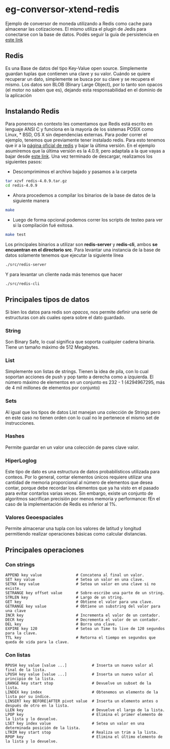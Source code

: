 # eg-conversor-xtend-redis
Ejemplo de conversor de moneda utilizando a Redis como cache para almacenar las cotizaciones. El mismo utiliza el plugin de Jedis para conectarse con la base de datos. Podés seguir la guía de persistencia en [este link](https://docs.google.com/document/d/1eTmmFrADzvp2H9Vg88_ChqRc61U0tNx-FXntkmzmvlE/edit?usp=sharing)

## Redis
Es una Base de datos del tipo Key-Value open source. Simplemente guardan tuplas que contienen una clave y su valor. Cuándo se quiere recuperar un dato, simplemente se busca por su clave y se recupera el mismo. Los datos son BLOB (Binary Large Object), por lo tanto son opacos (el motor no saben que es), dejando esta responsabilidad en el dominio de la aplicación

## Instalando Redis
Para ponernos en contexto les comentamos que Redis está escrito en lenguaje ANSI C y funciona en la mayoría de los sistemas POSIX como Linux, * BSD, OS X sin dependencias externas. Para poder correr el ejemplo, tenemos que previamente tener instalado redis. Para esto tenemos que ir a la [página oficial de redis](https://redis.io/) y bajar la última versión. En el ejemplo asumiremos que la última versión es la 4.0.9, pero adaptala a la que vayas a bajar desde [este link](http://download.redis.io/releases/redis-4.0.9.tar.gz).
Una vez terminado de descargar, realizamos los siguientes pasos:
- Descomprimimos el archivo bajado y pasamos a la carpeta

```bash
tar xzvf redis-4.0.9.tar.gz
cd redis-4.0.9
```

- Ahora procedemos a compilar los binarios de la base de datos de la siguiente manera

```bash
make
```
- Luego de forma opcional podemos correr los scripts de testeo para ver si la compilación fué exitosa. 

```bash
make test
```

Los principales binarios a utilizar son **redis-server** y **redis-cli**, ambos **se encuentran en el directorio src**. Para levantar una instancia de la base de datos solamente tenemos que ejecutar la siguiente línea

```bash
./src/redis-server
```

Y para levantar un cliente nada más tenemos que hacer 

```bash
./src/redis-cli
```

## Principales tipos de datos

Si bien los datos para redis son *opacos*, nos permite definir una serie de estructuras con als cuales opera sobre el dato guardado. 

### String
Son Binary Safe, lo cual significa que soporta cualquier cadena binaria. Tiene un tamaño máximo de 512 Megabytes.

### List
Simplemente son listas de strings. Tienen la idea de pila, con lo cual soportan acciones de push y pop tanto a derecha como a izquierda. El número máximo de elementos en un conjunto es 232 - 1 (4294967295, más de 4 mil millones de elementos por conjunto)

### Sets
Al igual que los tipos de datos List manejan una colección de Strings pero en este caso no tienen orden con lo cual no le pertenece el mismo set de instrucciones.

### Hashes
Permite guardar en un valor una colección de pares clave valor.

### HiperLoglog
Este tipo de dato es una estructura de datos probabilísticos utilizada para conteos. Por lo general, contar elementos únicos requiere utilizar una cantidad de memoria proporcional al número de elementos que desea contar, porque debe recordar los elementos que ya ha visto en el pasado para evitar contarlos varias veces. Sin embargo, existe un conjunto de algoritmos sacrifican precisión por menos memoria y performance: fEn el caso de la implementación de Redis es inferior al 1%.

### Valores Geoespaciales
Permite almacenar una tupla con los valores de latitud y longitud permitiendo realizar operaciones básicas como calcular distancias. 

## Principales operaciones

### Con strings

```
APPEND key value               # Concatena al final un valor.
SET key value                  # Setea un valor en una clave.
SETNX key value                # Setea un valor en una clave si no existe.
SETRANGE key offset value      # Sobre-escribe una parte de un string.
STRLEN key                     # Largo de un string.
GET key                        # Obtiene el valor para una clave.
GETRANGE key value             # Obtiene un substring del valor para una clave
INCR key                       # Incrementa el valor de un contador.
DECR key                       # Decrementa el valor de un contador.
DEL key                        # Borra una clave.
EXPIRE key 120                 # Setea un Time to live de 120 segundos para la clave.
TTL key                        # Retorna el tiempo en segundos que queda de vida para la clave.
```

### Con listas

```
RPUSH key value [value ...]           # Inserta un nuevo valor al final de la lista.
LPUSH key value [value ...]           # Inserta un nuevo valor al principio de la lista.
LRANGE key start stop                 # Devuelve un subset de la lista.
LINDEX key index                      # Obtenemos un elemento de la lista por su índice.
LINSERT key BEFORE|AFTER pivot value  # Inserta un elemento antes o después de otro en la lista.
LLEN key                              # Devuelve el largo de la lista.
LPOP key                              # Elimina el primer elemento de la lista y lo devuelve.
LSET key index value                  # Setea un valor en una determinada posición de la lista.
LTRIM key start stop                  # Realiza un trim a la lista.
RPOP key                              # Elimina el último elemento de la lista y lo devuelve.
```